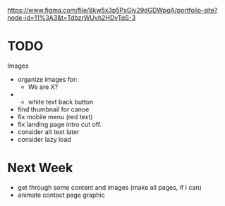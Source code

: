 https://www.figma.com/file/8kw5x3p5PxGiy29dGDWpgA/portfolio-site?node-id=11%3A3&t=TdbzrWUvh2HDvTqS-3

# TODO

Images

- organize images for:
  - We are X?
- - white text back button
- find thumbnail for canoe
- fix mobile menu (red text)
- fix landing page intro cut off.
- consider alt text later
- consider lazy load

# Next Week

- get through some content and images (make all pages, if I can)
- animate contact page graphic
